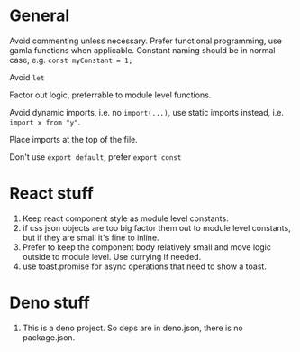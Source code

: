 # General

Avoid commenting unless necessary. Prefer functional programming, use gamla
functions when applicable. Constant naming should be in normal case, e.g.
`const myConstant = 1;`

Avoid `let`

Factor out logic, preferrable to module level functions.

Avoid dynamic imports, i.e. no `import(...)`, use static imports instead, i.e.
`import x from "y"`.

Place imports at the top of the file.

Don't use `export default`, prefer `export const`

# React stuff

1. Keep react component style as module level constants.
1. if css json objects are too big factor them out to module level constants,
   but if they are small it's fine to inline.
1. Prefer to keep the component body relatively small and move logic outside to
   module level. Use currying if needed.
1. use toast.promise for async operations that need to show a toast.

# Deno stuff

1. This is a deno project. So deps are in deno.json, there is no package.json.

